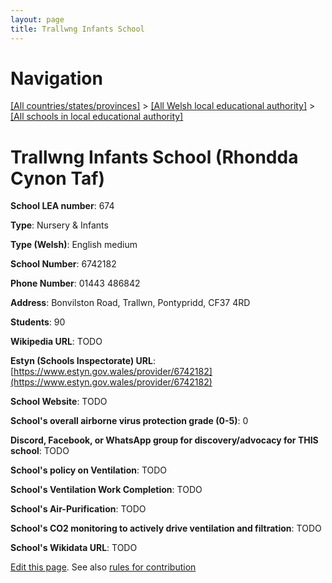 ```yaml
---
layout: page
title: Trallwng Infants School
---
```

# Navigation

[[All countries/states/provinces]](../../..) > [[All Welsh local educational authority]](../..) > [[All schools in local educational authority]](..)

# Trallwng Infants School (Rhondda Cynon Taf)

**School LEA number**: 674

**Type**: Nursery & Infants

**Type (Welsh)**: English medium

**School Number**: 6742182

**Phone Number**: 01443 486842

**Address**: Bonvilston Road, Trallwn, Pontypridd, CF37 4RD

**Students**: 90

**Wikipedia URL**: TODO

**Estyn (Schools Inspectorate) URL**: [https://www.estyn.gov.wales/provider/6742182](https://www.estyn.gov.wales/provider/6742182)

**School Website**: TODO

**School's overall airborne virus protection grade (0-5)**: 0

**Discord, Facebook, or WhatsApp group for discovery/advocacy for THIS school**: TODO

**School's policy on Ventilation**: TODO

**School's Ventilation Work Completion**: TODO

**School's Air-Purification**: TODO

**School's CO2 monitoring to actively drive ventilation and filtration**: TODO

**School's Wikidata URL**: TODO




[Edit this page](https://github.com/ventilate-schools/Wales/edit/prif/./Rhondda_Cynon_Taf/Trallwng_Infants_School.md). See also [rules for contribution](../../../contribution-rules/)